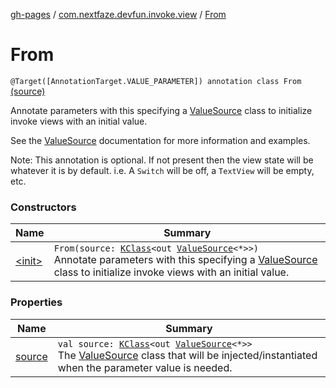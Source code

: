 [gh-pages](../../index.md) / [com.nextfaze.devfun.invoke.view](../index.md) / [From](./index.md)

# From

`@Target([AnnotationTarget.VALUE_PARAMETER]) annotation class From` [(source)](https://github.com/NextFaze/dev-fun/tree/master/devfun-annotations/src/main/java/com/nextfaze/devfun/invoke/view/ValueSource.kt#L16)

Annotate parameters with this specifying a [ValueSource](../-value-source/index.md) class to initialize invoke views with an initial value.

See the [ValueSource](../-value-source/index.md) documentation for more information and examples.

Note: This annotation is optional. If not present then the view state will be whatever it is by default.
i.e. A `Switch` will be off, a `TextView` will be empty, etc.

### Constructors

| Name | Summary |
|---|---|
| [&lt;init&gt;](-init-.md) | `From(source: `[`KClass`](https://kotlinlang.org/api/latest/jvm/stdlib/kotlin.reflect/-k-class/index.html)`<out `[`ValueSource`](../-value-source/index.md)`<*>>)`<br>Annotate parameters with this specifying a [ValueSource](../-value-source/index.md) class to initialize invoke views with an initial value. |

### Properties

| Name | Summary |
|---|---|
| [source](source.md) | `val source: `[`KClass`](https://kotlinlang.org/api/latest/jvm/stdlib/kotlin.reflect/-k-class/index.html)`<out `[`ValueSource`](../-value-source/index.md)`<*>>`<br>The [ValueSource](../-value-source/index.md) class that will be injected/instantiated when the parameter value is needed. |
